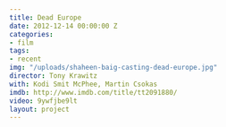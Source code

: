 ```yaml
---
title: Dead Europe
date: 2012-12-14 00:00:00 Z
categories:
- film
tags:
- recent
img: "/uploads/shaheen-baig-casting-dead-europe.jpg"
director: Tony Krawitz
with: Kodi Smit McPhee, Martin Csokas
imdb: http://www.imdb.com/title/tt2091880/
video: 9ywfjbe9lt
layout: project
---
```


